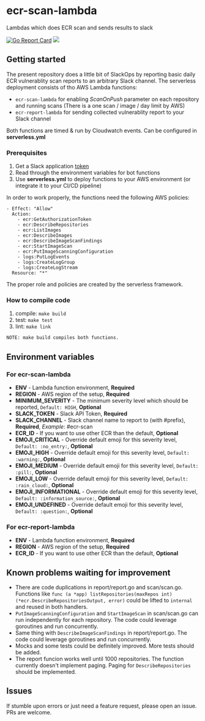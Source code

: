 # ecr-scan-lambda
Lambdas which does ECR scan and sends results to slack

[![Go Report Card](https://goreportcard.com/badge/github.com/nagypeterjob/ecr-scan-lambda)](https://goreportcard.com/report/github.com/nagypeterjob/ecr-scan-lambda)
![](https://github.com/nagypeterjob/ecr-scan-lambda/workflows/Go%20tests/badge.svg?branch=master)


## Getting started

The present repository does a little bit of SlackOps by reporting basic daily ECR vulnerablity scan reports to an arbitrary Slack channel. 
The serverless deployment consists of tho AWS Lambda functions:
- `ecr-scan-lambda` for enabling *ScanOnPush* parameter on each repository and running scans (There is a one scan / image / day limit by AWS)
- `ecr-report-lambda` for sending collected vulnerablity report to your Slack channel

Both functions are timed & run by Cloudwatch events. Can be configured in **serverless.yml**

### Prerequisites
1. Get a Slack application [token](https://api.slack.com/start/building)
2. Read through the environment variables for bot functions
3. Use **serverless.yml** to deploy functions to your AWS environment (or integrate it to your CI/CD pipeline)

In order to work properly, the functions need the following AWS policies:
```
- Effect: "Allow"
  Action:
    - ecr:GetAuthorizationToken
    - ecr:DescribeRepositories
    - ecr:ListImages
    - ecr:DescribeImages
    - ecr:DescribeImageScanFindings
    - ecr:StartImageScan
    - ecr:PutImageScanningConfiguration
    - logs:PutLogEvents
    - logs:CreateLogGroup
    - logs:CreateLogStream
  Resource: "*"
```
The proper role and policies are created by the serverless framework.

### How to compile code
1. compile:
`make build`
2. test:
`make test`
3. lint: 
`make link`

```bash
NOTE: make build compiles both functions.
```

## Environment variables

### For ecr-scan-lambda
- **ENV** - Lambda function environment, **Required**
- **REGION** - AWS region of the setup, **Required**
- **MINIMUM_SEVERITY** - The minimum severity level which should be reported, `Default: HIGH`, **Optional**
- **SLACK_TOKEN** - Slack API Token, **Required**
- **SLACK_CHANNEL** - Slack channel name to report to (with #prefix), **Required**, *Example*: #ecr-scan
- **ECR_ID** - If you want to use other ECR than the default, **Optional**
- **EMOJI_CRITICAL** - Override default emoji for this severity level,  `Default: :no_entry:`, **Optional**
- **EMOJI_HIGH** - Override default emoji for this severity level,  `Default: :warning:`, **Optional**
- **EMOJI_MEDIUM** - Override default emoji for this severity level,  `Default: :pill:`, **Optional**
- **EMOJI_LOW** - Override default emoji for this severity level,  `Default: :rain_cloud:`, **Optional**
- **EMOJI_INFORMATIONAL** - Override default emoji for this severity level,  `Default: :information_source:`, **Optional**
- **EMOJI_UNDEFINED** - Override default emoji for this severity level,  `Default: :question:`, **Optional**

### For ecr-report-lambda
- **ENV** - Lambda function environment, **Required**
- **REGION** - AWS region of the setup, **Required**
- **ECR_ID** - If you want to use other ECR than the default, **Optional**

## Known problems waiting for improvement
- There are code duplications in report/report.go and scan/scan.go. Functions like `func (a *app) listRepositories(maxRepos int) (*ecr.DescribeRepositoriesOutput, error)` could be lifted to `internal` and reused in both handlers.
- `PutImageScanningConfiguration` and `StartImageScan` in scan/scan.go can run independently for each repository. The code could leverage goroutines and run concurrently.
- Same thing with `DescribeImageScanFindings` in report/report.go. The code could leverage goroutines and run concurrently.
- Mocks and some tests could be definitely improved. More tests should be added.
- The report funcion works well until 1000 repositories. The function currently doesn't implement paging. Paging for `DescribeRepositories` should be implemented.

## Issues
If stumble upon errors or just need a feature request, please open an issue. PRs are welcome.
